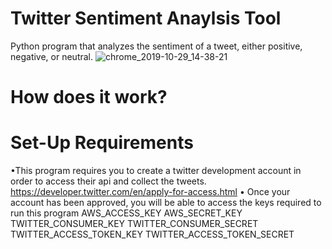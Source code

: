 # Twitter Sentiment Anaylsis Tool
Python program that analyzes the sentiment of a tweet, either positive, negative, or neutral. 
![chrome_2019-10-29_14-38-21](https://user-images.githubusercontent.com/37064367/67812180-b9f01e00-fa5b-11e9-8f29-384f86b991dd.png)

# How does it work?


# Set-Up Requirements 

•This program requires you to create a twitter development account in order to access their api and collect the tweets. 
https://developer.twitter.com/en/apply-for-access.html
• Once your account has been approved, you will be able to access the keys required to run this program
AWS_ACCESS_KEY
AWS_SECRET_KEY
TWITTER_CONSUMER_KEY
TWITTER_CONSUMER_SECRET
TWITTER_ACCESS_TOKEN_KEY 
TWITTER_ACCESS_TOKEN_SECRET
